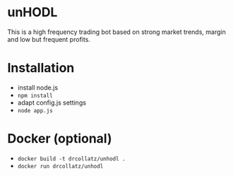 # unHODL
This is a high frequency trading bot based on strong market trends, margin and low but frequent profits.

# Installation

- install node.js
- `npm install`
- adapt config.js settings
- `node app.js`

# Docker (optional)

- `docker build -t drcollatz/unhodl .`
- `docker run drcollatz/unhodl`